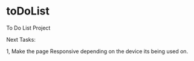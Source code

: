 # toDoList
To Do List Project

Next Tasks:

1, Make the page Responsive depending on the device its being used on.